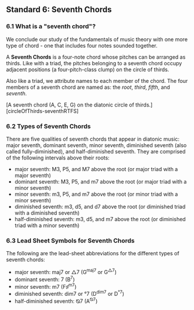 ## Standard 6: Seventh Chords ##	

### 6.1 What is a "seventh chord"?

We conclude our study of the fundamentals of music theory with one more type of chord - one that includes four notes sounded together.

A **Seventh Chords** is a four-note chord whose pitches can be arranged as thirds. Like with a triad, the pitches belonging to a seventh chord occupy adjacent positions (a four-pitch-class clump) on the circle of thirds.

Also like a triad, we attribute names to each member of the chord. The four members of a seventh chord are named as: the *root*, *third*, *fifth*, and *seventh*.	

[A seventh chord (A, C, E, G) on the diatonic circle of thirds.][circleOfThirds-seventhRTFS]	

### 6.2 Types of Seventh Chords

There are five qualities of seventh chords that appear in diatonic music: major seventh, dominant seventh, minor seventh, diminished seventh (also called fully-diminished), and half-diminished seventh. They are comprised of the following intervals above their roots:	

- major seventh: M3, P5, and M7 above the root (or major triad with a major seventh)	
- dominant seventh: M3, P5, and m7 above the root (or major triad with a minor seventh)	
- minor seventh: m3, P5, and m7 above the root (or minor triad with a minor seventh)	
- diminished seventh: m3, d5, and d7 above the root (or diminished triad with a diminished seventh)	
- half-diminished seventh: m3, d5, and m7 above the root (or diminished triad with a minor seventh)	

### 6.3 Lead Sheet Symbols for Seventh Chords

The following are the lead-sheet abbreviations for the different types of seventh chords:	

- major seventh: maj7 or △7 (G<sup>maj7</sup> or G<sup>△7</sup>)	
- dominant seventh: 7 (B<sup>7</sup>)	
- minor seventh: m7 (F&#9839;<sup>m7</sup>)	
- diminished seventh: dim7 or °7 (D<sup>dim7</sup> or D<sup>°7</sup>)	
- half-diminished seventh: ⦰7 (A<sup>⦰7</sup>)
